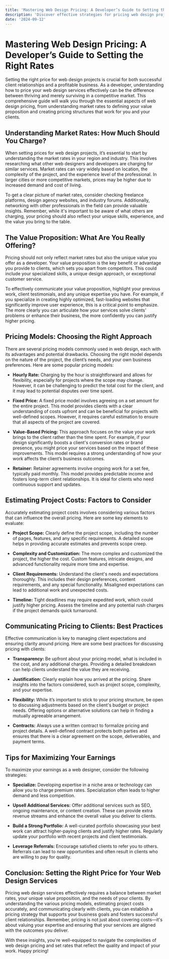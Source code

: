 ```yaml
---
title: 'Mastering Web Design Pricing: A Developer’s Guide to Setting the Right Rates'
description: 'Discover effective strategies for pricing web design projects as a developer, including key factors to consider and tips for maximizing your earnings.'
date: '2024-09-12'
---
```


# Mastering Web Design Pricing: A Developer’s Guide to Setting the Right Rates

Setting the right price for web design projects is crucial for both successful client relationships and a profitable business. As a developer, understanding how to price your web design services effectively can be the difference between thriving and merely surviving in a competitive market. This comprehensive guide will walk you through the essential aspects of web design pricing, from understanding market rates to defining your value proposition and creating pricing structures that work for you and your clients.

## Understanding Market Rates: How Much Should You Charge?

When setting prices for web design projects, it’s essential to start by understanding the market rates in your region and industry. This involves researching what other web designers and developers are charging for similar services. Market rates can vary widely based on location, the complexity of the project, and the experience level of the professional. In larger cities or more competitive markets, prices may be higher due to increased demand and cost of living.

To get a clear picture of market rates, consider checking freelance platforms, design agency websites, and industry forums. Additionally, networking with other professionals in the field can provide valuable insights. Remember, while it's important to be aware of what others are charging, your pricing should also reflect your unique skills, experience, and the value you bring to the table.

## The Value Proposition: What Are You Really Offering?

Pricing should not only reflect market rates but also the unique value you offer as a developer. Your value proposition is the key benefit or advantage you provide to clients, which sets you apart from competitors. This could include your specialized skills, a unique design approach, or exceptional customer service.

To effectively communicate your value proposition, highlight your previous work, client testimonials, and any unique expertise you have. For example, if you specialize in creating highly optimized, fast-loading websites that significantly improve user experience, this is a critical point to emphasize. The more clearly you can articulate how your services solve clients' problems or enhance their business, the more confidently you can justify higher pricing.

## Pricing Models: Choosing the Right Approach

There are several pricing models commonly used in web design, each with its advantages and potential drawbacks. Choosing the right model depends on the nature of the project, the client’s needs, and your own business preferences. Here are some popular pricing models:

- **Hourly Rate:** Charging by the hour is straightforward and allows for flexibility, especially for projects where the scope may change. However, it can be challenging to predict the total cost for the client, and it may lead to potential disputes over time spent.

- **Fixed Price:** A fixed price model involves agreeing on a set amount for the entire project. This model provides clients with a clear understanding of costs upfront and can be beneficial for projects with well-defined scopes. However, it requires careful estimation to ensure that all aspects of the project are covered.

- **Value-Based Pricing:** This approach focuses on the value your work brings to the client rather than the time spent. For example, if your design significantly boosts a client's conversion rates or brand presence, you might price your services based on the impact of these improvements. This model requires a strong understanding of how your work affects the client’s business outcomes.

- **Retainer:** Retainer agreements involve ongoing work for a set fee, typically paid monthly. This model provides predictable income and fosters long-term client relationships. It is ideal for clients who need continuous support and updates.

## Estimating Project Costs: Factors to Consider

Accurately estimating project costs involves considering various factors that can influence the overall pricing. Here are some key elements to evaluate:

- **Project Scope:** Clearly define the project scope, including the number of pages, features, and any specific requirements. A detailed scope helps in providing accurate estimates and prevents scope creep.

- **Complexity and Customization:** The more complex and customized the project, the higher the cost. Custom features, intricate designs, and advanced functionality require more time and expertise.

- **Client Requirements:** Understand the client's needs and expectations thoroughly. This includes their design preferences, content requirements, and any special functionality. Misaligned expectations can lead to additional work and unexpected costs.

- **Timeline:** Tight deadlines may require expedited work, which could justify higher pricing. Assess the timeline and any potential rush charges if the project demands quick turnaround.

## Communicating Pricing to Clients: Best Practices

Effective communication is key to managing client expectations and ensuring clarity around pricing. Here are some best practices for discussing pricing with clients:

- **Transparency:** Be upfront about your pricing model, what is included in the cost, and any additional charges. Providing a detailed breakdown can help clients understand the value they are receiving.

- **Justification:** Clearly explain how you arrived at the pricing. Share insights into the factors considered, such as project scope, complexity, and your expertise.

- **Flexibility:** While it’s important to stick to your pricing structure, be open to discussing adjustments based on the client's budget or project needs. Offering options or alternative solutions can help in finding a mutually agreeable arrangement.

- **Contracts:** Always use a written contract to formalize pricing and project details. A well-defined contract protects both parties and ensures that there is a clear agreement on the scope, deliverables, and payment terms.

## Tips for Maximizing Your Earnings

To maximize your earnings as a web designer, consider the following strategies:

- **Specialize:** Developing expertise in a niche area or technology can allow you to charge premium rates. Specialization often leads to higher demand and less competition.

- **Upsell Additional Services:** Offer additional services such as SEO, ongoing maintenance, or content creation. These can provide extra revenue streams and enhance the overall value you deliver to clients.

- **Build a Strong Portfolio:** A well-curated portfolio showcasing your best work can attract higher-paying clients and justify higher rates. Regularly update your portfolio with recent projects and client testimonials.

- **Leverage Referrals:** Encourage satisfied clients to refer you to others. Referrals can lead to new opportunities and often result in clients who are willing to pay for quality.

## Conclusion: Setting the Right Price for Your Web Design Services

Pricing web design services effectively requires a balance between market rates, your unique value proposition, and the needs of your clients. By understanding the various pricing models, estimating project costs accurately, and communicating clearly with clients, you can establish a pricing strategy that supports your business goals and fosters successful client relationships. Remember, pricing is not just about covering costs—it's about valuing your expertise and ensuring that your services are aligned with the outcomes you deliver.

With these insights, you're well-equipped to navigate the complexities of web design pricing and set rates that reflect the quality and impact of your work. Happy pricing!
